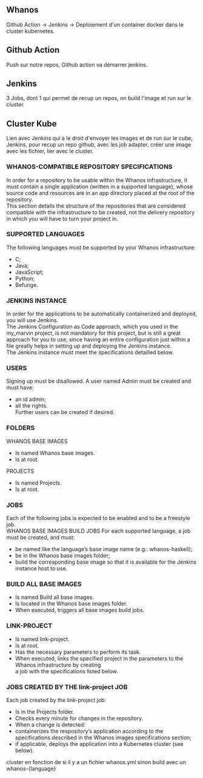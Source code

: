 ## Whanos

Github Action -> Jenkins -> Deploiement d'un container docker dans le cluster kubernetes.

## Github Action
Push sur notre repos, Github action va démarrer jenkins.

## Jenkins
3 Jobs, dont 1 qui permet de recup un repos, on build l'image et run sur le cluster.

## Cluster Kube
Lien avec Jenkins qui a le droit d'envoyer les images et de run sur le cube, Jenkins, pour recup un repo github, avec les job adapter, créer une image avec les fichier, lier avec le cluster.

### WHANOS-COMPATIBLE REPOSITORY SPECIFICATIONS
In order for a repository to be usable within the Whanos infrastructure, it must contain a single application (written in a supported language), whose source code and resources are in an app directory placed at the root of the repository.<br/>
This section details the structure of the repositories that are considered compatible with the infrastructure to be created, not the delivery repository in which you will have to turn your project in.<br/>

### SUPPORTED LANGUAGES
The following languages must be supported by your Whanos infrastructure:
  - C;<br/>
  - Java;<br/>
  - JavaScript;<br/>
  - Python;<br/>
  - Befunge.<br/>

### JENKINS INSTANCE
In order for the applications to be automatically containerized and deployed, you will use Jenkins.<br/>
The Jenkins Configuration as Code approach, which you used in the my_marvin project, is not mandatory for this project, but is still a great approach for you to use, since having an entire configuration just within a file greatly helps in setting up and deploying the Jenkins instance.<br/>
The Jenkins instance must meet the specifications detailled below.<br/>

### USERS
Signing up must be disallowed.
A user named Admin must be created and must have:
  - an id admin;<br/>
  - all the rights.<br/>
Further users can be created if desired.

### FOLDERS
WHANOS BASE IMAGES
  - Is named Whanos base images.<br/>
  - Is at root.<br/>

PROJECTS
  - Is named Projects.<br/>
  - Is at root.<br/>

### JOBS
Each of the following jobs is expected to be enabled and to be a freestyle job.<br/>
WHANOS BASE IMAGES BUILD JOBS
For each supported language, a job must be created, and must:<br/>
  - be named like the language’s base image name (e.g.: whanos-haskell);<br/>
  - be in the Whanos base images folder;<br/>
  - build the corresponding base image so that it is available for the Jenkins instance host to use.<br/>

### BUILD ALL BASE IMAGES
  - Is named Build all base images.<br/>
  - Is located in the Whanos base images folder.<br/>
  - When executed, triggers all base images build jobs.<br/>

### LINK-PROJECT
- Is named link-project.<br/>
- Is at root.<br/>
- Has the necessary parameters to perform its task.<br/>
- When executed, links the specified project in the parameters to the Whanos infrastructure by creating<br/>
a job with the specifications listed below.<br/>

### JOBS CREATED BY THE link-project JOB
Each job created by the link-project job:<br/>
  - Is in the Projects folder.<br/>
  - Checks every minute for changes in the repository.<br/>
  - When a change is detected:<br/>
  - containerizes the respository’s application according to the specifications described in the Whanos images specifications section;<br/>
  - if applicable, deploys the application into a Kubernetes cluster (see below).<br/>


cluster en fonction de si il y a un fichier whanos.yml sinon build avec un whanos-{language}